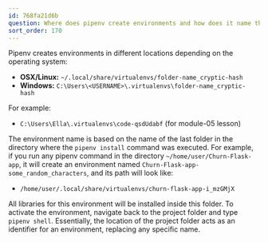 ```yaml
---
id: 768fa21d6b
question: Where does pipenv create environments and how does it name them?
sort_order: 170
---
```


Pipenv creates environments in different locations depending on the operating system:

- **OSX/Linux:** `~/.local/share/virtualenvs/folder-name_cryptic-hash`
- **Windows:** `C:\Users\<USERNAME>\.virtualenvs\folder-name_cryptic-hash`

For example:

- `C:\Users\Ella\.virtualenvs\code-qsdUdabf` (for module-05 lesson)

The environment name is based on the name of the last folder in the directory where the `pipenv install` command was executed. For example, if you run any pipenv command in the directory `~/home/user/Churn-Flask-app`, it will create an environment named `Churn-Flask-app-some_random_characters`, and its path will look like:

- `/home/user/.local/share/virtualenvs/churn-flask-app-i_mzGMjX`

All libraries for this environment will be installed inside this folder. To activate the environment, navigate back to the project folder and type `pipenv shell`. Essentially, the location of the project folder acts as an identifier for an environment, replacing any specific name.